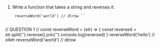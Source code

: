 1. Write a function that takes a string and reverses it.

   ```reverseWord('hello') // olleh
    reverseWord('world') // dlrow ``
    
 // QUESTION 1 //
const reverseWord = (str) => {
    const reversed = str.split('').reverse().join('')
    console.log(reversed)
}
reverseWord('hello') // olleh
reverseWord('world') // dlrow
